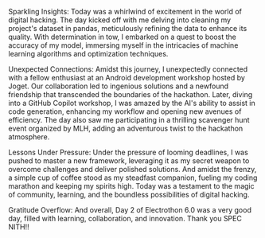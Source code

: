 Sparkling Insights:
Today was a whirlwind of excitement in the world of digital hacking. The day kicked off with me delving into cleaning my project's dataset in pandas, meticulously refining the data to enhance its quality. With determination in tow, I embarked on a quest to boost the accuracy of my model, immersing myself in the intricacies of machine learning algorithms and optimization techniques.

Unexpected Connections:
Amidst this journey, I unexpectedly connected with a fellow enthusiast at an Android development workshop hosted by Joget. Our collaboration led to ingenious solutions and a newfound friendship that transcended the boundaries of the hackathon. Later, diving into a GitHub Copilot workshop, I was amazed by the AI's ability to assist in code generation, enhancing my workflow and opening new avenues of efficiency. The day also saw me participating in a thrilling scavenger hunt event organized by MLH, adding an adventurous twist to the hackathon atmosphere. 

Lessons Under Pressure:
Under the pressure of looming deadlines, I was pushed to master a new framework, leveraging it as my secret weapon to overcome challenges and deliver polished solutions. And amidst the frenzy, a simple cup of coffee stood as my steadfast companion, fueling my coding marathon and keeping my spirits high. Today was a testament to the magic of community, learning, and the boundless possibilities of digital hacking.

Gratitude Overflow:
And overall, Day 2 of Electrothon 6.0 was a very good day, filled with learning, collaboration, and innovation. Thank you SPEC NITH!!